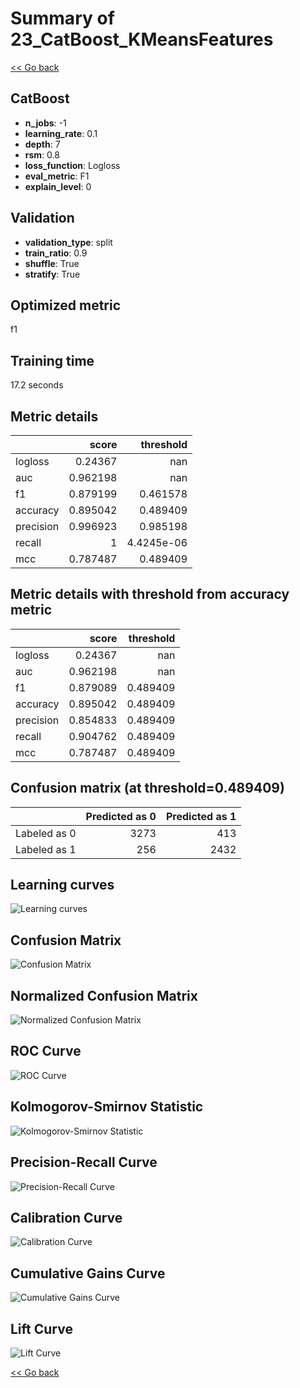 # Summary of 23_CatBoost_KMeansFeatures

[<< Go back](../README.md)


## CatBoost
- **n_jobs**: -1
- **learning_rate**: 0.1
- **depth**: 7
- **rsm**: 0.8
- **loss_function**: Logloss
- **eval_metric**: F1
- **explain_level**: 0

## Validation
 - **validation_type**: split
 - **train_ratio**: 0.9
 - **shuffle**: True
 - **stratify**: True

## Optimized metric
f1

## Training time

17.2 seconds

## Metric details
|           |    score |    threshold |
|:----------|---------:|-------------:|
| logloss   | 0.24367  | nan          |
| auc       | 0.962198 | nan          |
| f1        | 0.879199 |   0.461578   |
| accuracy  | 0.895042 |   0.489409   |
| precision | 0.996923 |   0.985198   |
| recall    | 1        |   4.4245e-06 |
| mcc       | 0.787487 |   0.489409   |


## Metric details with threshold from accuracy metric
|           |    score |   threshold |
|:----------|---------:|------------:|
| logloss   | 0.24367  |  nan        |
| auc       | 0.962198 |  nan        |
| f1        | 0.879089 |    0.489409 |
| accuracy  | 0.895042 |    0.489409 |
| precision | 0.854833 |    0.489409 |
| recall    | 0.904762 |    0.489409 |
| mcc       | 0.787487 |    0.489409 |


## Confusion matrix (at threshold=0.489409)
|              |   Predicted as 0 |   Predicted as 1 |
|:-------------|-----------------:|-----------------:|
| Labeled as 0 |             3273 |              413 |
| Labeled as 1 |              256 |             2432 |

## Learning curves
![Learning curves](learning_curves.png)
## Confusion Matrix

![Confusion Matrix](confusion_matrix.png)


## Normalized Confusion Matrix

![Normalized Confusion Matrix](confusion_matrix_normalized.png)


## ROC Curve

![ROC Curve](roc_curve.png)


## Kolmogorov-Smirnov Statistic

![Kolmogorov-Smirnov Statistic](ks_statistic.png)


## Precision-Recall Curve

![Precision-Recall Curve](precision_recall_curve.png)


## Calibration Curve

![Calibration Curve](calibration_curve_curve.png)


## Cumulative Gains Curve

![Cumulative Gains Curve](cumulative_gains_curve.png)


## Lift Curve

![Lift Curve](lift_curve.png)



[<< Go back](../README.md)
